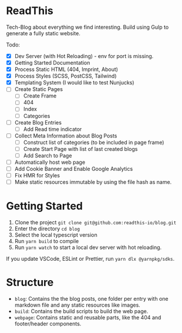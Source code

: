 # ReadThis

Tech-Blog about everything we find interesting. Build using Gulp to generate a
fully static website.

Todo:

- [x] Dev Server (with Hot Reloading) - env for port is missing.
- [x] Getting Started Documentation
- [x] Process Static HTML (404, Imprint, About)
- [x] Process Styles (SCSS, PostCSS, Tailwind)
- [x] Templating System (I would like to test Nunjucks)
- [ ] Create Static Pages
  - [ ] Create Frame
  - [ ] 404
  - [ ] Index
  - [ ] Categories
- [ ] Create Blog Entries
  - [ ] Add Read time indicator
- [ ] Collect Meta Information about Blog Posts
  - [ ] Construct list of categories (to be included in page frame)
  - [ ] Create Start Page with list of last created blogs
  - [ ] Add Search to Page
- [ ] Automatically host web page
- [ ] Add Cookie Banner and Enable Google Analytics
- [ ] Fix HMR for Styles
- [ ] Make static resources immutable by using the file hash as name.

# Getting Started

1. Clone the project `git clone git@github.com:readthis-io/blog.git`
1. Enter the directory `cd blog`
1. Select the local typescript version
1. Run `yarn build` to compile
1. Run `yarn watch` to start a local dev server with hot reloading.

If you update VSCode, ESLint or Prettier, run `yarn dlx @yarnpkg/sdks`.

# Structure

- `blog`: Contains the the blog posts, one folder per entry with one markdown
  file and any static resources like images.
- `build`: Contains the build scripts to build the web page.
- `webpage`: Contains static and reusable parts, like the 404 and footer/header
  components.
